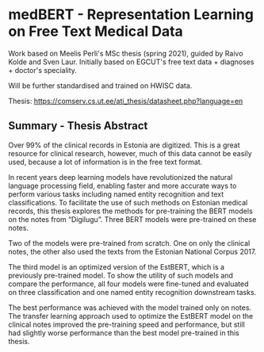 # medBERT - Representation Learning on Free Text Medical Data

Work based on Meelis Perli's MSc thesis (spring 2021), guided by Raivo Kolde 
and Sven Laur. Initially based on EGCUT's free text data + diagnoses + doctor's 
speciality. 

Will be further standardised and trained on HWISC data.

Thesis: https://comserv.cs.ut.ee/ati_thesis/datasheet.php?language=en


## Summary - Thesis Abstract

Over 99% of the clinical records in Estonia are digitized. This is a great 
resource for clinical research, however, much of this data cannot be easily 
used, because a lot of information is in the free text format.

In recent years deep learning models have revolutionized the natural 
language processing field, enabling faster and more accurate ways to 
perform various tasks including named entity recognition and text 
classifications. To facilitate the use of such methods on Estonian medical 
records, this thesis explores the methods for pre-training the BERT models 
on the notes from “Digilugu”. Three BERT models were pre-trained on these notes. 

Two of the models were pre-trained from scratch. One on only the clinical notes, 
the other also used the texts from the Estonian National Corpus 2017. 

The third model is an optimized version of the EstBERT, which is a previously 
pre-trained model. To show the utility of such models and compare the 
performance, all four models were fine-tuned and evaluated on three 
classification and one named entity recognition downstream tasks. 

The best performance was achieved with the model trained only on notes. 
The transfer learning approach used to optimize the EstBERT model on 
the clinical notes improved the pre-training speed and performance, 
but still had slightly worse performance than the best model pre-trained 
in this thesis.

